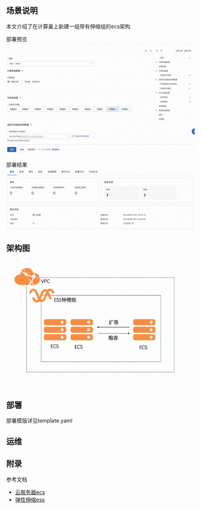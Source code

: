 ## 场景说明
本文介绍了在计算巢上新建一组带有伸缩组的ecs架构

部署预览
![deploy.jpg](deploy.jpg)

部署结果
![result.jpg](result.jpg)

## 架构图
![architecture.jpg](architecture.jpg)

## 部署
部署模版详见template.yaml

## 运维


## 附录
参考文档
* [云服务器ecs](https://ros.console.aliyun.com/resourceType/ALIYUN::ECS::InstanceGroup)
* [弹性伸缩ess](https://ros.console.aliyun.com/resourceType/ALIYUN::ESS::ScalingGroup)